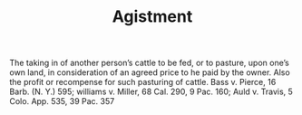 ---
title: Agistment
letter: A
permalink: "/definitions/agistment.html"
body: The taking in of another person’s cattle to be fed, or to pasture, upon one’s
  own land, in consideration of an agreed price to he paid by the owner. Also the
  profit or recompense for such pasturing of cattle. Bass v. Pierce, 16 Barb. (N.
  Y.) 595; williams v. Miller, 68 Cal. 290, 9 Pac. 160; Auld v. Travis, 5 Colo. App.
  535, 39 Pac. 357
published_at: '2018-07-07'
layout: post
---